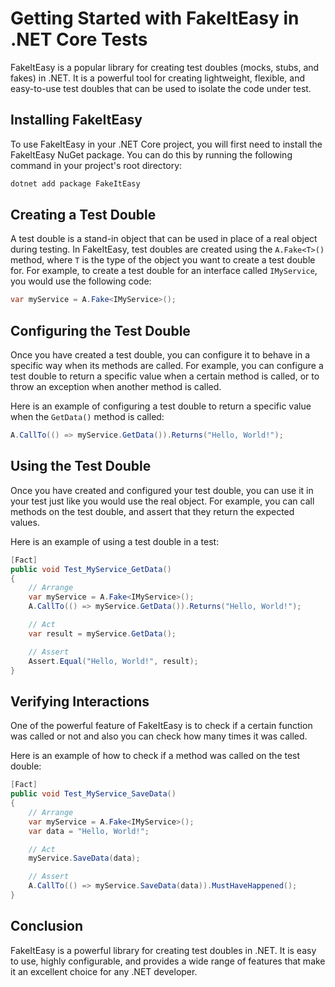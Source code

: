# Getting Started with FakeItEasy in .NET Core Tests

FakeItEasy is a popular library for creating test doubles (mocks, stubs, and fakes) in .NET. It is a powerful tool for creating lightweight, flexible, and easy-to-use test doubles that can be used to isolate the code under test.

## **Installing FakeItEasy**

To use FakeItEasy in your .NET Core project, you will first need to install the FakeItEasy NuGet package. You can do this by running the following command in your project's root directory:

```csharp
dotnet add package FakeItEasy
```

## **Creating a Test Double**

A test double is a stand-in object that can be used in place of a real object during testing. In FakeItEasy, test doubles are created using the `A.Fake<T>()` method, where `T` is the type of the object you want to create a test double for. For example, to create a test double for an interface called `IMyService`, you would use the following code:

```csharp
var myService = A.Fake<IMyService>();
```

## **Configuring the Test Double**

Once you have created a test double, you can configure it to behave in a specific way when its methods are called. For example, you can configure a test double to return a specific value when a certain method is called, or to throw an exception when another method is called.

Here is an example of configuring a test double to return a specific value when the `GetData()` method is called:

```csharp
A.CallTo(() => myService.GetData()).Returns("Hello, World!");
```

## **Using the Test Double**

Once you have created and configured your test double, you can use it in your test just like you would use the real object. For example, you can call methods on the test double, and assert that they return the expected values.

Here is an example of using a test double in a test:

```csharp
[Fact]
public void Test_MyService_GetData()
{
    // Arrange
    var myService = A.Fake<IMyService>();
    A.CallTo(() => myService.GetData()).Returns("Hello, World!");

    // Act
    var result = myService.GetData();

    // Assert
    Assert.Equal("Hello, World!", result);
}
```

## **Verifying Interactions**

One of the powerful feature of FakeItEasy is to check if a certain function was called or not and also you can check how many times it was called.

Here is an example of how to check if a method was called on the test double:

```csharp
[Fact]
public void Test_MyService_SaveData()
{
    // Arrange
    var myService = A.Fake<IMyService>();
    var data = "Hello, World!";

    // Act
    myService.SaveData(data);

    // Assert
    A.CallTo(() => myService.SaveData(data)).MustHaveHappened();
}
```

## **Conclusion**

FakeItEasy is a powerful library for creating test doubles in .NET. It is easy to use, highly configurable, and provides a wide range of features that make it an excellent choice for any .NET developer.